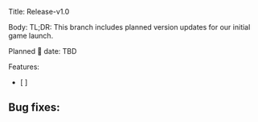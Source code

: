 Title: Release-v1.0

Body:
TL;DR: This branch includes planned version updates for our initial game launch.

Planned 🚢 date: TBD

Features:
- [ ] 

Bug fixes:
- 
